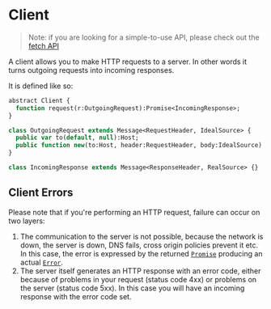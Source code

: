 # Client

> Note: if you are looking for a simple-to-use API, please check out the [fetch API](basics/fetch.md)

A client allows you to make HTTP requests to a server. In other words it turns outgoing requests into incoming responses.

It is defined like so:

```haxe
abstract Client {
  function request(r:OutgoingRequest):Promise<IncomingResponse>;
}

class OutgoingRequest extends Message<RequestHeader, IdealSource> {
  public var to(default, null):Host;
  public function new(to:Host, header:RequestHeader, body:IdealSource):Void;
}

class IncomingResponse extends Message<ResponseHeader, RealSource> {}
```

## Client Errors

Please note that if you're performing an HTTP request, failure can occur on two layers:

1. The communication to the server is not possible, because the network is down, the server is down, DNS fails, cross origin policies prevent it etc. In this case, the error is expressed by the returned [`Promise`][promise] producing an actual [`Error`][error].
2. The server itself generates an HTTP response with an error code, either because of problems in your request (status code 4xx) or problems on the server (status code 5xx). In this case you will have an incoming response with the error code set.

[promise]: https://haxetink.github.io/tink_core/#/types/promise
[error]: https://haxetink.github.io/tink_core/#/types/error
